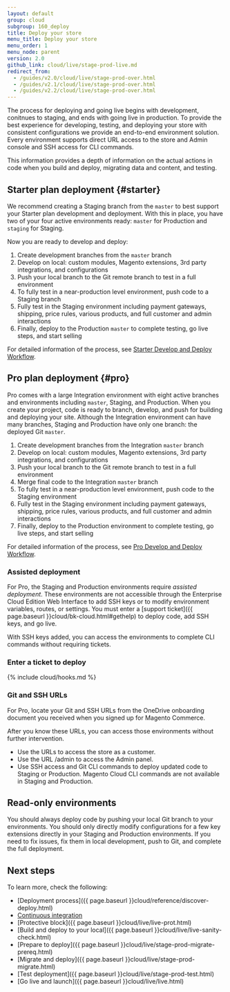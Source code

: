 ```yaml
---
layout: default
group: cloud
subgroup: 160_deploy
title: Deploy your store
menu_title: Deploy your store
menu_order: 1
menu_node: parent
version: 2.0
github_link: cloud/live/stage-prod-live.md
redirect_from:
  - /guides/v2.0/cloud/live/stage-prod-over.html
  - /guides/v2.1/cloud/live/stage-prod-over.html
  - /guides/v2.2/cloud/live/stage-prod-over.html
---
```


The process for deploying and going live begins with development, conitnues to staging, and ends with going live in production. To provide the best experience for developing, testing, and deploying your store with consistent configurations we provide an end-to-end environment solution. Every environment supports direct URL access to the store and Admin console and SSH access for CLI commands.

This information provides a depth of information on the actual actions in code when you build and deploy, migrating data and content, and testing.

## Starter plan deployment {#starter}

We recommend creating a Staging branch from the `master` to best support your Starter plan development and deployment. With this in place, you have two of your four active environments ready: `master` for Production and `staging` for Staging.

Now you are ready to develop and deploy:

1. Create development branches from the `master` branch
2. Develop on local: custom modules, Magento extensions, 3rd party integrations, and configurations
3. Push your local branch to the Git remote branch to test in a full environment
4. To fully test in a near-production level environment, push code to a Staging branch
5. Fully test in the Staging environment including payment gateways, shipping, price rules, various products, and full customer and admin interactions
6. Finally, deploy to the Production `master` to complete testing, go live steps, and start selling

For detailed information of the process, see [Starter Develop and Deploy Workflow]({{page.baseurl}}cloud/basic-information/starter-develop-deploy-workflow.html).

## Pro plan deployment {#pro}

Pro comes with a large Integration environment with eight active branches and environments including `master`, Staging, and Production. When you create your project, code is ready to branch, develop, and push for building and deploying your site. Although the Integration environment can have many branches, Staging and Production have only one branch: the deployed Git `master`.

1. Create development branches from the Integration `master` branch
2. Develop on local: custom modules, Magento extensions, 3rd party integrations, and configurations
3. Push your local branch to the Git remote branch to test in a full environment
4. Merge final code to the Integration `master` branch
5. To fully test in a near-production level environment, push code to the Staging environment
6. Fully test in the Staging environment including payment gateways, shipping, price rules, various products, and full customer and admin interactions
7. Finally, deploy to the Production environment to complete testing, go live steps, and start selling

For detailed information of the process, see [Pro Develop and Deploy Workflow]({{page.baseurl}}cloud/welcome/discover-workflow.html).

### Assisted deployment
For Pro, the Staging and Production environments require *assisted deployment*. These environments are not accessible through the Enterprise Cloud Edition Web Interface to add SSH keys or to modify environment variables, routes, or settings. You must enter a [support ticket]({{ page.baseurl }}cloud/bk-cloud.html#gethelp) to deploy code, add SSH keys, and go live.

With SSH keys added, you can access the environments to complete CLI commands without requiring tickets.

### Enter a ticket to deploy
{% include cloud/hooks.md %}

### Git and SSH URLs
For Pro, locate your Git and SSH URLs from the OneDrive onboarding document you received when you signed up for Magento Commerce.

After you know these URLs, you can access those environments without further intervention.

* Use the URLs to access the store as a customer.
* Use the URL /admin to access the Admin panel.
* Use SSH access and Git CLI commands to deploy updated code to Staging or Production. Magento Cloud CLI commands are not available in Staging and Production.

## Read-only environments
You should always deploy code by pushing your local Git branch to your environments. You should only directly modify configurations for a few key extensions directly in your Staging and Production environments. If you need to fix issues, fix them in local development, push to Git, and complete the full deployment.

## Next steps
To learn more, check the following:

* [Deployment process]({{ page.baseurl }}cloud/reference/discover-deploy.html)
* [Continuous integration]({{page.baseurl}}cloud/deploy/continuous-deployment.html)
* [Protective block]({{ page.baseurl }}cloud/live/live-prot.html)
*	[Build and deploy to your local]({{ page.baseurl }}cloud/live/live-sanity-check.html)
*	[Prepare to deploy]({{ page.baseurl }}cloud/live/stage-prod-migrate-prereq.html)
*	[Migrate and deploy]({{ page.baseurl }}cloud/live/stage-prod-migrate.html)
*	[Test deployment]({{ page.baseurl }}cloud/live/stage-prod-test.html)
* [Go live and launch]({{ page.baseurl }}cloud/live/live.html)
